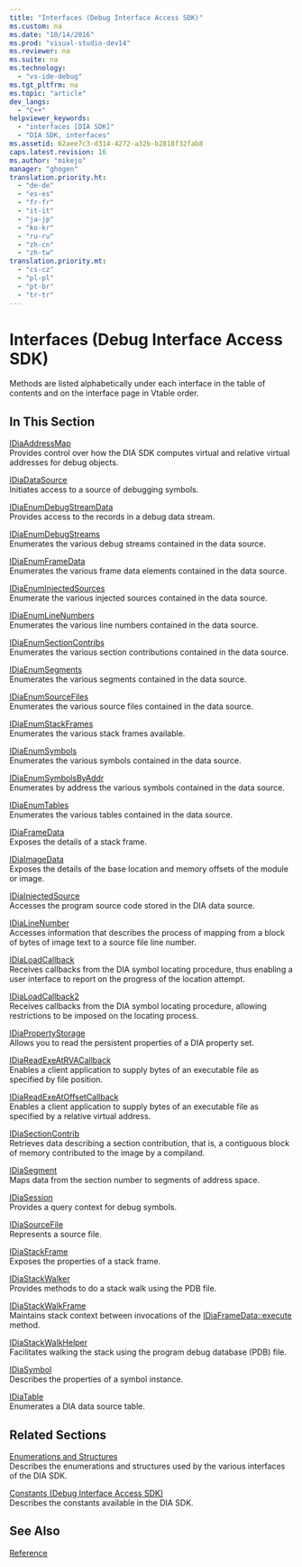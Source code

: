 ```yaml
---
title: "Interfaces (Debug Interface Access SDK)"
ms.custom: na
ms.date: "10/14/2016"
ms.prod: "visual-studio-dev14"
ms.reviewer: na
ms.suite: na
ms.technology: 
  - "vs-ide-debug"
ms.tgt_pltfrm: na
ms.topic: "article"
dev_langs: 
  - "C++"
helpviewer_keywords: 
  - "interfaces [DIA SDK]"
  - "DIA SDK, interfaces"
ms.assetid: 62aee7c3-d314-4272-a32b-b2818f32fab8
caps.latest.revision: 16
ms.author: "mikejo"
manager: "ghogen"
translation.priority.ht: 
  - "de-de"
  - "es-es"
  - "fr-fr"
  - "it-it"
  - "ja-jp"
  - "ko-kr"
  - "ru-ru"
  - "zh-cn"
  - "zh-tw"
translation.priority.mt: 
  - "cs-cz"
  - "pl-pl"
  - "pt-br"
  - "tr-tr"
---
```

# Interfaces (Debug Interface Access SDK)
Methods are listed alphabetically under each interface in the table of contents and on the interface page in Vtable order.  
  
## In This Section  
 [IDiaAddressMap](../debugger/idiaaddressmap.md)  
 Provides control over how the DIA SDK computes virtual and relative virtual addresses for debug objects.  
  
 [IDiaDataSource](../debugger/idiadatasource.md)  
 Initiates access to a source of debugging symbols.  
  
 [IDiaEnumDebugStreamData](../debugger/idiaenumdebugstreamdata.md)  
 Provides access to the records in a debug data stream.  
  
 [IDiaEnumDebugStreams](../debugger/idiaenumdebugstreams.md)  
 Enumerates the various debug streams contained in the data source.  
  
 [IDiaEnumFrameData](../debugger/idiaenumframedata.md)  
 Enumerates the various frame data elements contained in the data source.  
  
 [IDiaEnumInjectedSources](../debugger/idiaenuminjectedsources.md)  
 Enumerate the various injected sources contained in the data source.  
  
 [IDiaEnumLineNumbers](../debugger/idiaenumlinenumbers.md)  
 Enumerates the various line numbers contained in the data source.  
  
 [IDiaEnumSectionContribs](../debugger/idiaenumsectioncontribs.md)  
 Enumerates the various section contributions contained in the data source.  
  
 [IDiaEnumSegments](../debugger/idiaenumsegments.md)  
 Enumerates the various segments contained in the data source.  
  
 [IDiaEnumSourceFiles](../debugger/idiaenumsourcefiles.md)  
 Enumerates the various source files contained in the data source.  
  
 [IDiaEnumStackFrames](../debugger/idiaenumstackframes.md)  
 Enumerates the various stack frames available.  
  
 [IDiaEnumSymbols](../debugger/idiaenumsymbols.md)  
 Enumerates the various symbols contained in the data source.  
  
 [IDiaEnumSymbolsByAddr](../debugger/idiaenumsymbolsbyaddr.md)  
 Enumerates by address the various symbols contained in the data source.  
  
 [IDiaEnumTables](../debugger/idiaenumtables.md)  
 Enumerates the various tables contained in the data source.  
  
 [IDiaFrameData](../debugger/idiaframedata.md)  
 Exposes the details of a stack frame.  
  
 [IDiaImageData](../debugger/idiaimagedata.md)  
 Exposes the details of the base location and memory offsets of the module or image.  
  
 [IDiaInjectedSource](../debugger/idiainjectedsource.md)  
 Accesses the program source code stored in the DIA data source.  
  
 [IDiaLineNumber](../debugger/idialinenumber.md)  
 Accesses information that describes the process of mapping from a block of bytes of image text to a source file line number.  
  
 [IDiaLoadCallback](../debugger/idialoadcallback.md)  
 Receives callbacks from the DIA symbol locating procedure, thus enabling a user interface to report on the progress of the location attempt.  
  
 [IDiaLoadCallback2](../debugger/idialoadcallback2.md)  
 Receives callbacks from the DIA symbol locating procedure, allowing restrictions to be imposed on the locating process.  
  
 [IDiaPropertyStorage](../debugger/idiapropertystorage.md)  
 Allows you to read the persistent properties of a DIA property set.  
  
 [IDiaReadExeAtRVACallback](../debugger/idiareadexeatrvacallback.md)  
 Enables a client application to supply bytes of an executable file as specified by file position.  
  
 [IDiaReadExeAtOffsetCallback](../debugger/idiareadexeatoffsetcallback.md)  
 Enables a client application to supply bytes of an executable file as specified by a relative virtual address.  
  
 [IDiaSectionContrib](../debugger/idiasectioncontrib.md)  
 Retrieves data describing a section contribution, that is, a contiguous block of memory contributed to the image by a compiland.  
  
 [IDiaSegment](../debugger/idiasegment.md)  
 Maps data from the section number to segments of address space.  
  
 [IDiaSession](../debugger/idiasession.md)  
 Provides a query context for debug symbols.  
  
 [IDiaSourceFile](../debugger/idiasourcefile.md)  
 Represents a source file.  
  
 [IDiaStackFrame](../debugger/idiastackframe.md)  
 Exposes the properties of a stack frame.  
  
 [IDiaStackWalker](../debugger/idiastackwalker.md)  
 Provides methods to do a stack walk using the PDB file.  
  
 [IDiaStackWalkFrame](../debugger/idiastackwalkframe.md)  
 Maintains stack context between invocations of the [IDiaFrameData::execute](../debugger/idiaframedata--execute.md) method.  
  
 [IDiaStackWalkHelper](../debugger/idiastackwalkhelper.md)  
 Facilitates walking the stack using the program debug database (PDB) file.  
  
 [IDiaSymbol](../debugger/idiasymbol.md)  
 Describes the properties of a symbol instance.  
  
 [IDiaTable](../debugger/idiatable.md)  
 Enumerates a DIA data source table.  
  
## Related Sections  
 [Enumerations and Structures](../debugger/enumerations-and-structures.md)  
 Describes the enumerations and structures used by the various interfaces of the DIA SDK.  
  
 [Constants (Debug Interface Access SDK)](../debugger/constants--debug-interface-access-sdk-.md)  
 Describes the constants available in the DIA SDK.  
  
## See Also  
 [Reference](../debugger/debug-interface-access-sdk-reference.md)